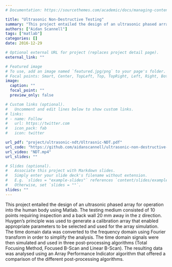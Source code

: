 ```yaml
---
# Documentation: https://sourcethemes.com/academic/docs/managing-content/

title: "Ultrasonic Non-Destructive Testing"
summary: "This project entailed the design of an ultrasonic phased array for operation into the human body using Matlab."
authors: ["Aidan Scannell"]
tags: ["matlab"]
categories: []
date: 2016-12-29

# Optional external URL for project (replaces project detail page).
external_link: ""

# Featured image
# To use, add an image named `featured.jpg/png` to your page's folder.
# Focal points: Smart, Center, TopLeft, Top, TopRight, Left, Right, BottomLeft, Bottom, BottomRight.
image:
  caption: ""
  focal_point: ""
  preview_only: false

# Custom links (optional).
#   Uncomment and edit lines below to show custom links.
# links:
# - name: Follow
#   url: https://twitter.com
#   icon_pack: fab
#   icon: twitter

url_pdf: "project/ultrasonic-ndt/Ultrasnic-NDT.pdf"
url_code: "https://github.com/aidanscannell/ultrasonic-non-destructive-testing-array-design"
url_video: "NDT.mp4"
url_slides: ""

# Slides (optional).
#   Associate this project with Markdown slides.
#   Simply enter your slide deck's filename without extension.
#   E.g. `slides = "example-slides"` references `content/slides/example-slides.md`.
#   Otherwise, set `slides = ""`.
slides: ""
---
```

This project entailed the design of an ultrasonic phased array for operation into the human body using Matlab. The testing
medium consisted of 10 points requiring inspection and a back wall 20 mm away in the z direction.
Huygen’s principle was used to generate a calibration array that enabled appropriate parameters to be selected and
used for the array simulation. The time domain data was converted to the frequency domain using Fourier transform
in order to simplify the analysis. The time domain signals were then simulated and used in three post-processing
algorithms (Total Focusing Method, Focused B-Scan and Linear B-Scan). The resulting data was analysed using
an Array Performance Indicator algorithm that offered a comparison of the different post-processing algorithms.

